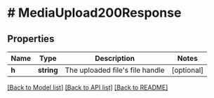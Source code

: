 # # MediaUpload200Response

## Properties

Name | Type | Description | Notes
------------ | ------------- | ------------- | -------------
**h** | **string** | The uploaded file&#39;s file handle | [optional]

[[Back to Model list]](../../README.md#models) [[Back to API list]](../../README.md#endpoints) [[Back to README]](../../README.md)
